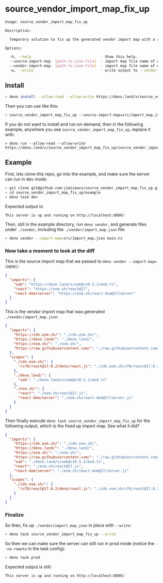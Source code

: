 # source_vendor_import_map_fix_up

```sh
Usage: source_vendor_import_map_fix_up

Description:

  Temporary solution to fix up the generated vendor import map with a source import map.

Options:

  -h, --help                                - Show this help.
  --source-import-map  [path-to-json-file]  - import map file name of what was passed into 'deno vendor --import-map=[HERE]').  (required, Default: "src/import_map.json")
  --vendor-import-map  [path-to-json-file]  - import map file name of what 'deno vendor' generated.                             (required, Default: "vendor/import_map.json")
  -w, --write                               - write output to --vendor-import-map
```

## Install

```sh
> deno install --allow-read --allow-write https://deno.land/x/source_vendor_import_map_fix_up/source_vendor_import_map_fix_up.ts
```

Then you can use like this:
```sh
> source_vendor_import_map_fix_up --source-import-map=src/import_map.json --vendor-import-map=vendor/import_map.json --write
```

If you do not want to install and run on-demand, then in the following example, anywhere you see `source_vendor_import_map_fix_up`, replace it with:
```
> deno run --allow-read --allow-write https://deno.land/x/source_vendor_import_map_fix_up/source_vendor_import_map_fix_up.ts
```

## Example


First, lets clone this repo, go into the example, and make sure the eerver can run in dev mode:
```sh
> git clone git@github.com:jimisaacs/source_vendor_import_map_fix_up.git
> cd source_vendor_import_map_fix_up/example
> deno task dev
```

Expected output is:
```
This server is up and running on http://localhost:8080/
```

Then, still in the example directory, run `deno vendor`, and generate files under `./vendor`, including the `./vendor/import_map.json` file:
```sh
> deno vendor --import-map=src/import_map.json main.ts
```

### Now take a moment to look at the diff

This is the source import map that we passed to `deno vendor --import-map=[HERE]`:
```json
{
  "imports": {
    "oak": "https://deno.land/x/oak@v10.5.1/mod.ts",
    "react": "https://esm.sh/react@17",
    "react-dom/server": "https://esm.sh/react-dom@17/server"
  }
}
```

This is the vendor import map that was generated `./vendor/import_map.json`:
```json
{
  "imports": {
    "https://cdn.esm.sh/": "./cdn.esm.sh/",
    "https://deno.land/": "./deno.land/",
    "https://esm.sh/": "./esm.sh/",
    "https://raw.githubusercontent.com/": "./raw.githubusercontent.com/"
  },
  "scopes": {
    "./cdn.esm.sh/": {
      "/v78/react@17.0.2/deno/react.js": "./cdn.esm.sh/v78/react@17.0.2/deno/react.js"
    },
    "./deno.land/": {
      "oak": "./deno.land/x/oak@v10.5.1/mod.ts"
    },
    "./esm.sh/": {
      "react": "./esm.sh/react@17.js",
      "react-dom/server": "./esm.sh/react-dom@17/server.js"
    }
  }
}
```

Then finally execute `deno task source_vendor_import_map_fix_up` for the following output, which is the fixed up import map. See what it did?
```json
{
  "imports": {
    "https://cdn.esm.sh/": "./cdn.esm.sh/",
    "https://deno.land/": "./deno.land/",
    "https://esm.sh/": "./esm.sh/",
    "https://raw.githubusercontent.com/": "./raw.githubusercontent.com/",
    "oak": "./deno.land/x/oak@v10.5.1/mod.ts",
    "react": "./esm.sh/react@17.js",
    "react-dom/server": "./esm.sh/react-dom@17/server.js"
  },
  "scopes": {
    "./cdn.esm.sh/": {
      "/v78/react@17.0.2/deno/react.js": "./cdn.esm.sh/v78/react@17.0.2/deno/react.js"
    }
  }
}
```


### Finalize

So then, fix up `./vendor/import_map.json` in place with `--write`:
```sh
> deno task source_vendor_import_map_fix_up --write
```

So then we can make sure the server can still run in prod mode (notice the `--no-remote` in the task config):
```sh
> deno task prod
```

Expected output is still:
```
This server is up and running on http://localhost:8080/
```
